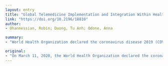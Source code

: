 ```yaml
---
layout: entry
title: "Global Telemedicine Implementation and Integration Within Health Systems to Fight the COVID-19 Pandemic: A Call to Action"
link: "https://doi.org/10.2196/18810"
author:
- Ohannessian, Robin; Duong, Tu Anh; Odone, Anna

summary:
- "World Health Organization declared the coronavirus disease 2019 (COVID-19) outbreak as a pandemic. Over 720,000 cases reported in more than 203 countries as of 31 March. The response strategy included early diagnosis, patient isolation, symptomatic monitoring of contacts, suspected and confirmed cases, and public health quarantine. Most countries lack a regulatory framework to authorize, integrate, and reimburse telemedicine services, including in emergency and outbreak situations."

original:
- "On March 11, 2020, the World Health Organization declared the coronavirus disease 2019 (COVID-19) outbreak as a pandemic, with over 720,000 cases reported in more than 203 countries as of 31 March. The response strategy included early diagnosis, patient isolation, symptomatic monitoring of contacts as well as suspected and confirmed cases, and public health quarantine. In this context, telemedicine, particularly video consultations, has been promoted and scaled up to reduce the risk of transmission, especially in the United Kingdom and the United States of America. Based on a literature review, the first conceptual framework for telemedicine implementation during outbreaks was published in 2015. An updated framework for telemedicine in the COVID-19 pandemic has been defined. This framework could be applied at a large scale to improve the national public health response. Most countries, however, lack a regulatory framework to authorize, integrate, and reimburse telemedicine services, including in emergency and outbreak situations. In this context, Italy does not include telemedicine in the essential levels of care granted to all citizens within the National Health Service, while France authorized, reimbursed, and actively promoted the use of telemedicine. Several challenges remain for the global use and integration of telemedicine into the public health response to COVID-19 and future outbreaks. All stakeholders are encouraged to address the challenges and collaborate to promote the safe and evidence-based use of telemedicine during the current pandemic and future outbreaks. For countries without integrated telemedicine in their national health care system, the COVID-19 pandemic is a call to adopt the necessary regulatory frameworks for supporting wide adoption of telemedicine."
---
```


